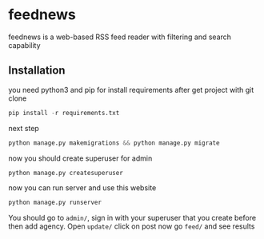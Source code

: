 # feednews

feednews is a web-based RSS feed reader with filtering and search capability

## Installation
you need python3 and pip for install requirements after get project with git clone

```python
pip install -r requirements.txt
```

next step

```python
python manage.py makemigrations && python manage.py migrate
```

now you should create superuser for admin

```python
python manage.py createsuperuser
```

now you can run server and use this website
```python
python manage.py runserver
```

You should go to `admin/`, sign in with your superuser that you create before then add agency. 
Open `update/` click on post now go `feed/` and see results